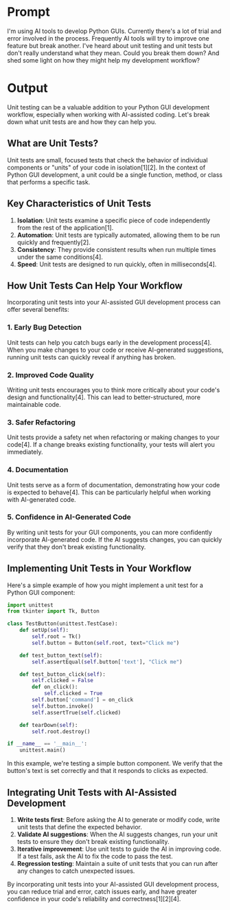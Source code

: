 # Prompt

I'm using AI tools to develop Python GUIs. Currently there's a lot of trial and error involved in the process. Frequently AI tools will try to improve one feature but break another. I've heard about unit testing and unit tests but don't really understand what they mean. Could you break them down? And shed some light on how they might help my development workflow?

# Output

Unit testing can be a valuable addition to your Python GUI development workflow, especially when working with AI-assisted coding. Let's break down what unit tests are and how they can help you.

## What are Unit Tests?

Unit tests are small, focused tests that check the behavior of individual components or "units" of your code in isolation\[1]\[2]. In the context of Python GUI development, a unit could be a single function, method, or class that performs a specific task.

## Key Characteristics of Unit Tests

1. **Isolation**: Unit tests examine a specific piece of code independently from the rest of the application\[1].
2. **Automation**: Unit tests are typically automated, allowing them to be run quickly and frequently\[2].
3. **Consistency**: They provide consistent results when run multiple times under the same conditions\[4].
4. **Speed**: Unit tests are designed to run quickly, often in milliseconds\[4].

## How Unit Tests Can Help Your Workflow

Incorporating unit tests into your AI-assisted GUI development process can offer several benefits:

### 1. Early Bug Detection

Unit tests can help you catch bugs early in the development process\[4]. When you make changes to your code or receive AI-generated suggestions, running unit tests can quickly reveal if anything has broken.

### 2. Improved Code Quality

Writing unit tests encourages you to think more critically about your code's design and functionality\[4]. This can lead to better-structured, more maintainable code.

### 3. Safer Refactoring

Unit tests provide a safety net when refactoring or making changes to your code\[4]. If a change breaks existing functionality, your tests will alert you immediately.

### 4. Documentation

Unit tests serve as a form of documentation, demonstrating how your code is expected to behave\[4]. This can be particularly helpful when working with AI-generated code.

### 5. Confidence in AI-Generated Code

By writing unit tests for your GUI components, you can more confidently incorporate AI-generated code. If the AI suggests changes, you can quickly verify that they don't break existing functionality.

## Implementing Unit Tests in Your Workflow

Here's a simple example of how you might implement a unit test for a Python GUI component:

```python
import unittest
from tkinter import Tk, Button

class TestButton(unittest.TestCase):
    def setUp(self):
        self.root = Tk()
        self.button = Button(self.root, text="Click me")

    def test_button_text(self):
        self.assertEqual(self.button['text'], "Click me")

    def test_button_click(self):
        self.clicked = False
        def on_click():
            self.clicked = True
        self.button['command'] = on_click
        self.button.invoke()
        self.assertTrue(self.clicked)

    def tearDown(self):
        self.root.destroy()

if __name__ == '__main__':
    unittest.main()
```

In this example, we're testing a simple button component. We verify that the button's text is set correctly and that it responds to clicks as expected.

## Integrating Unit Tests with AI-Assisted Development

1. **Write tests first**: Before asking the AI to generate or modify code, write unit tests that define the expected behavior.
2. **Validate AI suggestions**: When the AI suggests changes, run your unit tests to ensure they don't break existing functionality.
3. **Iterative improvement**: Use unit tests to guide the AI in improving code. If a test fails, ask the AI to fix the code to pass the test.
4. **Regression testing**: Maintain a suite of unit tests that you can run after any changes to catch unexpected issues.

By incorporating unit tests into your AI-assisted GUI development process, you can reduce trial and error, catch issues early, and have greater confidence in your code's reliability and correctness\[1]\[2]\[4].
